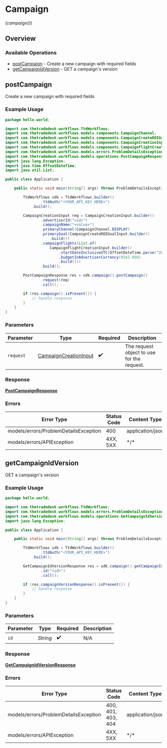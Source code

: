 # Campaign
(*campaign()*)

## Overview

### Available Operations

* [postCampaign](#postcampaign) - Create a new campaign with required fields
* [getCampaignIdVersion](#getcampaignidversion) - GET a campaign's version

## postCampaign

Create a new campaign with required fields

### Example Usage

```java
package hello.world;

import com.thetradedesk.workflows.TtdWorkflows;
import com.thetradedesk.workflows.models.components.CampaignChannel;
import com.thetradedesk.workflows.models.components.CampaignCreateROIGoalInput;
import com.thetradedesk.workflows.models.components.CampaignCreationInput;
import com.thetradedesk.workflows.models.components.CampaignFlightCreationInput;
import com.thetradedesk.workflows.models.errors.ProblemDetailsException;
import com.thetradedesk.workflows.models.operations.PostCampaignResponse;
import java.lang.Exception;
import java.time.OffsetDateTime;
import java.util.List;

public class Application {

    public static void main(String[] args) throws ProblemDetailsException, Exception {

        TtdWorkflows sdk = TtdWorkflows.builder()
                .ttdAuth("<YOUR_API_KEY_HERE>")
            .build();

        CampaignCreationInput req = CampaignCreationInput.builder()
                .advertiserId("<id>")
                .campaignName("<value>")
                .primaryChannel(CampaignChannel.DISPLAY)
                .primaryGoal(CampaignCreateROIGoalInput.builder()
                    .build())
                .campaignFlights(List.of(
                    CampaignFlightCreationInput.builder()
                        .startDateInclusiveUTC(OffsetDateTime.parse("2025-02-22T16:53:04.116Z"))
                        .budgetInAdvertiserCurrency(9541.89d)
                        .build()))
                .build();

        PostCampaignResponse res = sdk.campaign().postCampaign()
                .request(req)
                .call();

        if (res.campaign().isPresent()) {
            // handle response
        }
    }
}
```

### Parameters

| Parameter                                                             | Type                                                                  | Required                                                              | Description                                                           |
| --------------------------------------------------------------------- | --------------------------------------------------------------------- | --------------------------------------------------------------------- | --------------------------------------------------------------------- |
| `request`                                                             | [CampaignCreationInput](../../models/shared/CampaignCreationInput.md) | :heavy_check_mark:                                                    | The request object to use for the request.                            |

### Response

**[PostCampaignResponse](../../models/operations/PostCampaignResponse.md)**

### Errors

| Error Type                            | Status Code                           | Content Type                          |
| ------------------------------------- | ------------------------------------- | ------------------------------------- |
| models/errors/ProblemDetailsException | 400                                   | application/json                      |
| models/errors/APIException            | 4XX, 5XX                              | \*/\*                                 |

## getCampaignIdVersion

GET a campaign's version

### Example Usage

```java
package hello.world;

import com.thetradedesk.workflows.TtdWorkflows;
import com.thetradedesk.workflows.models.errors.ProblemDetailsException;
import com.thetradedesk.workflows.models.operations.GetCampaignIdVersionResponse;
import java.lang.Exception;

public class Application {

    public static void main(String[] args) throws ProblemDetailsException, Exception {

        TtdWorkflows sdk = TtdWorkflows.builder()
                .ttdAuth("<YOUR_API_KEY_HERE>")
            .build();

        GetCampaignIdVersionResponse res = sdk.campaign().getCampaignIdVersion()
                .id("<id>")
                .call();

        if (res.campaignVersionResponse().isPresent()) {
            // handle response
        }
    }
}
```

### Parameters

| Parameter          | Type               | Required           | Description        |
| ------------------ | ------------------ | ------------------ | ------------------ |
| `id`               | *String*           | :heavy_check_mark: | N/A                |

### Response

**[GetCampaignIdVersionResponse](../../models/operations/GetCampaignIdVersionResponse.md)**

### Errors

| Error Type                            | Status Code                           | Content Type                          |
| ------------------------------------- | ------------------------------------- | ------------------------------------- |
| models/errors/ProblemDetailsException | 400, 401, 403, 404                    | application/json                      |
| models/errors/APIException            | 4XX, 5XX                              | \*/\*                                 |